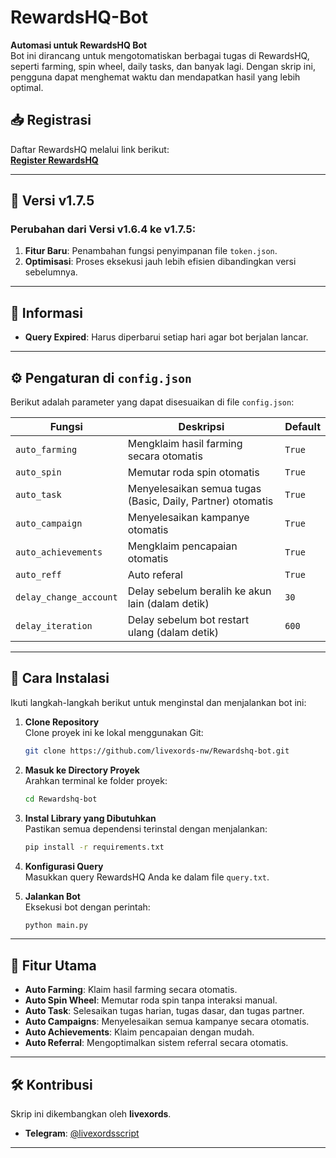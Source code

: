# RewardsHQ-Bot

**Automasi untuk RewardsHQ Bot**  
Bot ini dirancang untuk mengotomatiskan berbagai tugas di RewardsHQ, seperti farming, spin wheel, daily tasks, dan banyak lagi. Dengan skrip ini, pengguna dapat menghemat waktu dan mendapatkan hasil yang lebih optimal.

## 📥 **Registrasi**
Daftar RewardsHQ melalui link berikut:  
[**Register RewardsHQ**](https://t.me/RewardsHQ_bot/RewardsHQ?startapp=5438209644)

---

## 🌟 **Versi v1.7.5**
### Perubahan dari Versi v1.6.4 ke v1.7.5:
1. **Fitur Baru**: Penambahan fungsi penyimpanan file `token.json`.
2. **Optimisasi**: Proses eksekusi jauh lebih efisien dibandingkan versi sebelumnya.

---

## 📌 **Informasi**
- **Query Expired**: Harus diperbarui setiap hari agar bot berjalan lancar.

---

## ⚙️ **Pengaturan di `config.json`**
Berikut adalah parameter yang dapat disesuaikan di file `config.json`:

| **Fungsi**              | **Deskripsi**                     | **Default** |
|--------------------------|-----------------------------------|-------------|
| `auto_farming`           | Mengklaim hasil farming secara otomatis | `True`      |
| `auto_spin`              | Memutar roda spin otomatis       | `True`      |
| `auto_task`              | Menyelesaikan semua tugas (Basic, Daily, Partner) otomatis | `True` |
| `auto_campaign`          | Menyelesaikan kampanye otomatis  | `True`      |
| `auto_achievements`      | Mengklaim pencapaian otomatis    | `True`      |
| `auto_reff`              | Auto referal                    | `True`      |
| `delay_change_account`   | Delay sebelum beralih ke akun lain (dalam detik) | `30`        |
| `delay_iteration`        | Delay sebelum bot restart ulang (dalam detik) | `600`       |

---

## 📖 **Cara Instalasi**
Ikuti langkah-langkah berikut untuk menginstal dan menjalankan bot ini:

1. **Clone Repository**  
   Clone proyek ini ke lokal menggunakan Git:
   ```bash
   git clone https://github.com/livexords-nw/Rewardshq-bot.git
   ```

2. **Masuk ke Directory Proyek**  
   Arahkan terminal ke folder proyek:
   ```bash
   cd Rewardshq-bot
   ```

3. **Instal Library yang Dibutuhkan**  
   Pastikan semua dependensi terinstal dengan menjalankan:
   ```bash
   pip install -r requirements.txt
   ```

4. **Konfigurasi Query**  
   Masukkan query RewardsHQ Anda ke dalam file `query.txt`.

5. **Jalankan Bot**  
   Eksekusi bot dengan perintah:
   ```bash
   python main.py
   ```

---

## 🚀 **Fitur Utama**
- **Auto Farming**: Klaim hasil farming secara otomatis.  
- **Auto Spin Wheel**: Memutar roda spin tanpa interaksi manual.  
- **Auto Task**: Selesaikan tugas harian, tugas dasar, dan tugas partner.  
- **Auto Campaigns**: Menyelesaikan semua kampanye secara otomatis.  
- **Auto Achievements**: Klaim pencapaian dengan mudah.  
- **Auto Referral**: Mengoptimalkan sistem referral secara otomatis.  

---

## 🛠️ **Kontribusi**
Skrip ini dikembangkan oleh **livexords**.  
- **Telegram**: [@livexordsscript](https://t.me/livexordsscript)

---